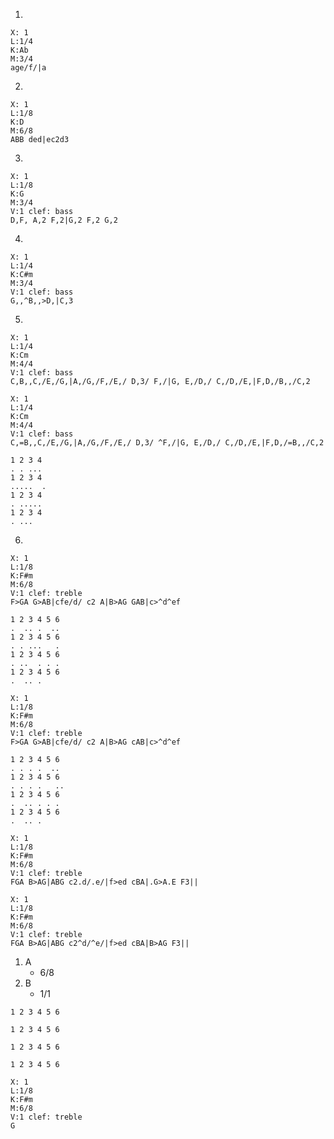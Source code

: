 1. 
```music-abc
X: 1
L:1/4
K:Ab
M:3/4
age/f/|a
```
2. 
```music-abc
X: 1
L:1/8
K:D
M:6/8
ABB ded|ec2d3
```
3. 
```music-abc
X: 1
L:1/8
K:G
M:3/4
V:1 clef: bass
D,F, A,2 F,2|G,2 F,2 G,2
```
4. 
```music-abc
X: 1
L:1/4
K:C#m
M:3/4
V:1 clef: bass
G,,^B,,>D,|C,3
```
5. 

```music-abc
X: 1
L:1/4
K:Cm
M:4/4
V:1 clef: bass
C,B,,C,/E,/G,|A,/G,/F,/E,/ D,3/ F,/|G, E,/D,/ C,/D,/E,|F,D,/B,,/C,2
```

```music-abc
X: 1
L:1/4
K:Cm
M:4/4
V:1 clef: bass
C,=B,,C,/E,/G,|A,/G,/F,/E,/ D,3/ ^F,/|G, E,/D,/ C,/D,/E,|F,D,/=B,,/C,2
```


```
1 2 3 4
. . ...
1 2 3 4 
.....  .
1 2 3 4 
. .....
1 2 3 4
. ...
```

6. 
```music-abc
X: 1
L:1/8
K:F#m
M:6/8
V:1 clef: treble
F>GA G>AB|cfe/d/ c2 A|B>AG GAB|c>^d^ef
```

```
1 2 3 4 5 6
.  .. .  ..
1 2 3 4 5 6
. . ...   .
1 2 3 4 5 6
. ..  . . .
1 2 3 4 5 6
.  .. .
```

```music-abc
X: 1
L:1/8
K:F#m
M:6/8
V:1 clef: treble
F>GA G>AB|cfe/d/ c2 A|B>AG cAB|c>^d^ef
```
```
1 2 3 4 5 6
. . . .  ..
1 2 3 4 5 6
. . . .   ..
1 2 3 4 5 6
.  .. . . .
1 2 3 4 5 6
.  .. .
```

```music-abc
X: 1
L:1/8
K:F#m
M:6/8
V:1 clef: treble
FGA B>AG|ABG c2.d/.e/|f>ed cBA|.G>A.E F3||
```

```music-abc
X: 1
L:1/8
K:F#m
M:6/8
V:1 clef: treble
FGA B>AG|ABG c2^d/^e/|f>ed cBA|B>AG F3||
```

1. A
	- 6/8
2. B
	- 1/1

```
1 2 3 4 5 6

1 2 3 4 5 6

1 2 3 4 5 6

1 2 3 4 5 6

```

```music-abc
X: 1
L:1/8
K:F#m
M:6/8
V:1 clef: treble
G
```